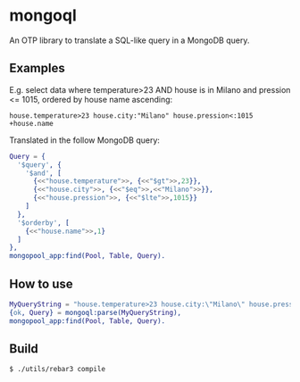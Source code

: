 mongoql
=======

An OTP library to translate a SQL-like query in a MongoDB query.


Examples
--------

E.g. select data where temperature>23 AND house is in Milano and
pression <= 1015, ordered by house name ascending:

```
house.temperature>23 house.city:"Milano" house.pression<:1015 +house.name
```

Translated in the follow MongoDB query:

```erlang
Query = {
  '$query', {
    '$and', [
      {<<"house.temperature">>, {<<"$gt">>,23}},
      {<<"house.city">>, {<<"$eq">>,<<"Milano">>}},
      {<<"house.pression">>, {<<"$lte">>,1015}}
    ]
  },
  '$orderby', [
    {<<"house.name">>,1}
  ]
},
mongopool_app:find(Pool, Table, Query).
```

How to use
----------

```erlang
MyQueryString = "house.temperature>23 house.city:\"Milano\" house.pression<:1015 +house.name"
{ok, Query} = mongoql:parse(MyQueryString),
mongopool_app:find(Pool, Table, Query).
```

Build
-----

    $ ./utils/rebar3 compile
